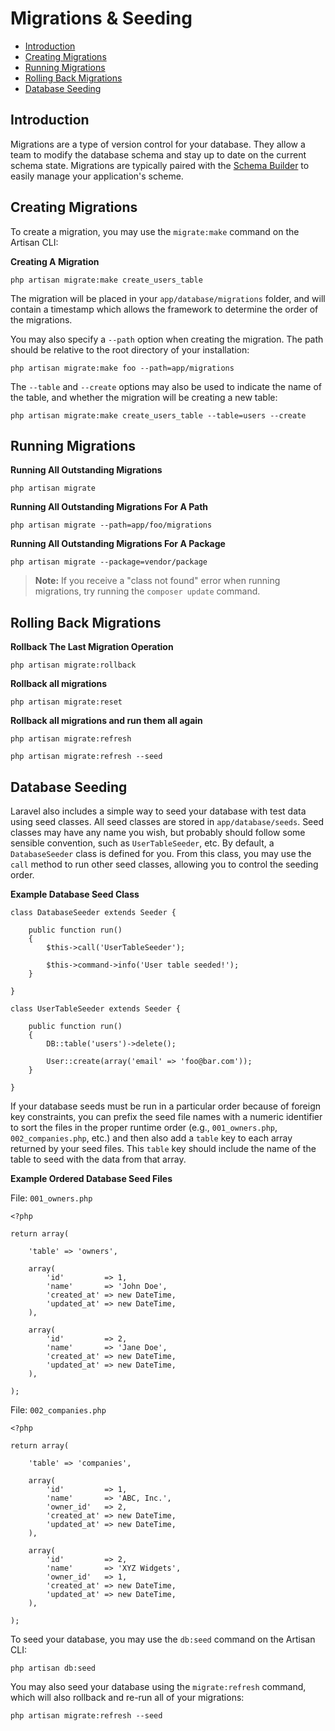 # Migrations & Seeding

- [Introduction](#introduction)
- [Creating Migrations](#creating-migrations)
- [Running Migrations](#running-migrations)
- [Rolling Back Migrations](#rolling-back-migrations)
- [Database Seeding](#database-seeding)

<a name="introduction"></a>
## Introduction

Migrations are a type of version control for your database. They allow a team to modify the database schema and stay up to date on the current schema state. Migrations are typically paired with the [Schema Builder](/docs/schema) to easily manage your application's scheme.

<a name="creating-migrations"></a>
## Creating Migrations

To create a migration, you may use the `migrate:make` command on the Artisan CLI:

**Creating A Migration**

	php artisan migrate:make create_users_table

The migration will be placed in your `app/database/migrations` folder, and will contain a timestamp which allows the framework to determine the order of the migrations.

You may also specify a `--path` option when creating the migration. The path should be relative to the root directory of your installation:

	php artisan migrate:make foo --path=app/migrations

The `--table` and `--create` options may also be used to indicate the name of the table, and whether the migration will be creating a new table:

	php artisan migrate:make create_users_table --table=users --create

<a name="running-migrations"></a>
## Running Migrations

**Running All Outstanding Migrations**

	php artisan migrate

**Running All Outstanding Migrations For A Path**

	php artisan migrate --path=app/foo/migrations

**Running All Outstanding Migrations For A Package**

	php artisan migrate --package=vendor/package

> **Note:** If you receive a "class not found" error when running migrations, try running the `composer update` command.

<a name="rolling-back-migrations"></a>
## Rolling Back Migrations

**Rollback The Last Migration Operation**

	php artisan migrate:rollback

**Rollback all migrations**

	php artisan migrate:reset

**Rollback all migrations and run them all again**

	php artisan migrate:refresh

	php artisan migrate:refresh --seed

<a name="database-seeding"></a>
## Database Seeding

Laravel also includes a simple way to seed your database with test data using seed classes. All seed classes are stored in `app/database/seeds`. Seed classes may have any name you wish, but probably should follow some sensible convention, such as `UserTableSeeder`, etc. By default, a `DatabaseSeeder` class is defined for you. From this class, you may use the `call` method to run other seed classes, allowing you to control the seeding order.

**Example Database Seed Class**

	class DatabaseSeeder extends Seeder {

		public function run()
		{
			$this->call('UserTableSeeder');

			$this->command->info('User table seeded!');
		}

	}

	class UserTableSeeder extends Seeder {

		public function run()
		{
			DB::table('users')->delete();

			User::create(array('email' => 'foo@bar.com'));
		}

	}

If your database seeds must be run in a particular order because of foreign key constraints, you can prefix the seed file names with a numeric identifier to sort the files in the proper runtime order (e.g., `001_owners.php`, `002_companies.php`, etc.) and then also add a `table` key to each array returned by your seed files. This `table` key should include the name of the table to seed with the data from that array.

**Example Ordered Database Seed Files**

File: `001_owners.php`

	<?php

	return array(

		'table' => 'owners',

		array(
			'id'         => 1,
			'name'       => 'John Doe',
			'created_at' => new DateTime,
			'updated_at' => new DateTime,
		),

		array(
			'id'         => 2,
			'name'       => 'Jane Doe',
			'created_at' => new DateTime,
			'updated_at' => new DateTime,
		),

	);

File: `002_companies.php`

	<?php

	return array(

		'table' => 'companies',

		array(
			'id'         => 1,
			'name'       => 'ABC, Inc.',
			'owner_id'   => 2,
			'created_at' => new DateTime,
			'updated_at' => new DateTime,
		),

		array(
			'id'         => 2,
			'name'       => 'XYZ Widgets',
			'owner_id'   => 1,
			'created_at' => new DateTime,
			'updated_at' => new DateTime,
		),

	);


To seed your database, you may use the `db:seed` command on the Artisan CLI:

	php artisan db:seed

You may also seed your database using the `migrate:refresh` command, which will also rollback and re-run all of your migrations:

	php artisan migrate:refresh --seed
